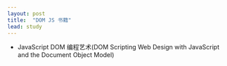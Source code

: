 ```yaml
---
layout: post
title:  "DOM JS 书籍"
lead: study
---
```


* JavaScript DOM 编程艺术(DOM Scripting Web Design with JavaScript and the Document Object Model)

